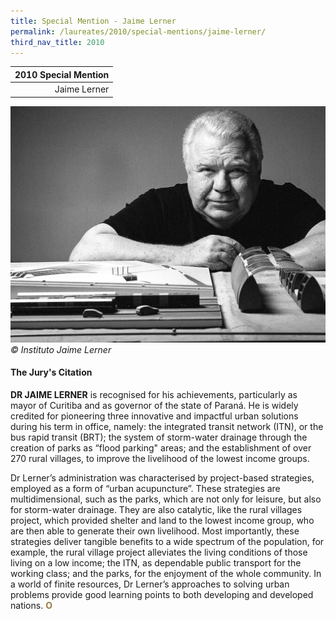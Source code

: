 ```yaml
---
title: Special Mention - Jaime Lerner
permalink: /laureates/2010/special-mentions/jaime-lerner/
third_nav_title: 2010
---
```


| 2010 Special Mention | 
|---:|
| Jaime Lerner | 

![Jaime Lerner](/images/special-mentions/jaime-lerner.jpg)
_© Instituto Jaime Lerner_

#### **The Jury's Citation**

**DR JAIME LERNER** is recognised for his achievements, particularly as mayor of Curitiba and as governor of the state of Paraná. He is widely credited for pioneering three innovative and impactful urban solutions during his term in office, namely: the integrated transit network (ITN), or the bus rapid transit (BRT); the system of storm-water drainage through the creation of parks as “flood parking" areas; and the establishment of over 270 rural villages, to improve the livelihood of the lowest income groups.

Dr Lerner’s administration was characterised by project-based strategies, employed as a form of “urban acupuncture”. These strategies are multidimensional, such as the parks, which are not only for leisure, but also for storm-water drainage. They are also catalytic, like the rural villages project, which provided shelter and land to the lowest income group, who are then able to generate their own livelihood. Most importantly, these strategies deliver tangible benefits to a wide spectrum of the population, for example, the rural village project alleviates the living conditions of those living on a low income; the ITN, as dependable public transport for the working class; and the parks, for the enjoyment of the whole community. In a world of finite resources, Dr Lerner’s approaches to solving urban problems provide good learning points to both developing and developed nations. **<font color="#967942">O</font>**
